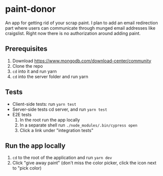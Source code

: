# paint-donor

An app for getting rid of your scrap paint.  I plan to add an email redirection part where users can communicate through munged email addresses like craigslist.  Right now there is no authorization around adding paint.


## Prerequisites
1. Download https://www.mongodb.com/download-center/community 
2. Clone the repo
3. `cd` into it and run yarn
4. `cd` into the server folder and run yarn



## Tests
- Client-side tests: run `yarn test`
- Server-side tests cd server, and run `yarn test`
- E2E tests
    1. In the root run the app locally
    2. In a separate shell run `./node_modules/.bin/cypress open`
    3. Click a link under "integration tests"

## Run the app locally
1. `cd` to the root of the application and run `yarn dev`
2. Click "give away paint"  (don't miss the color picker, click the icon next to "pick color)
